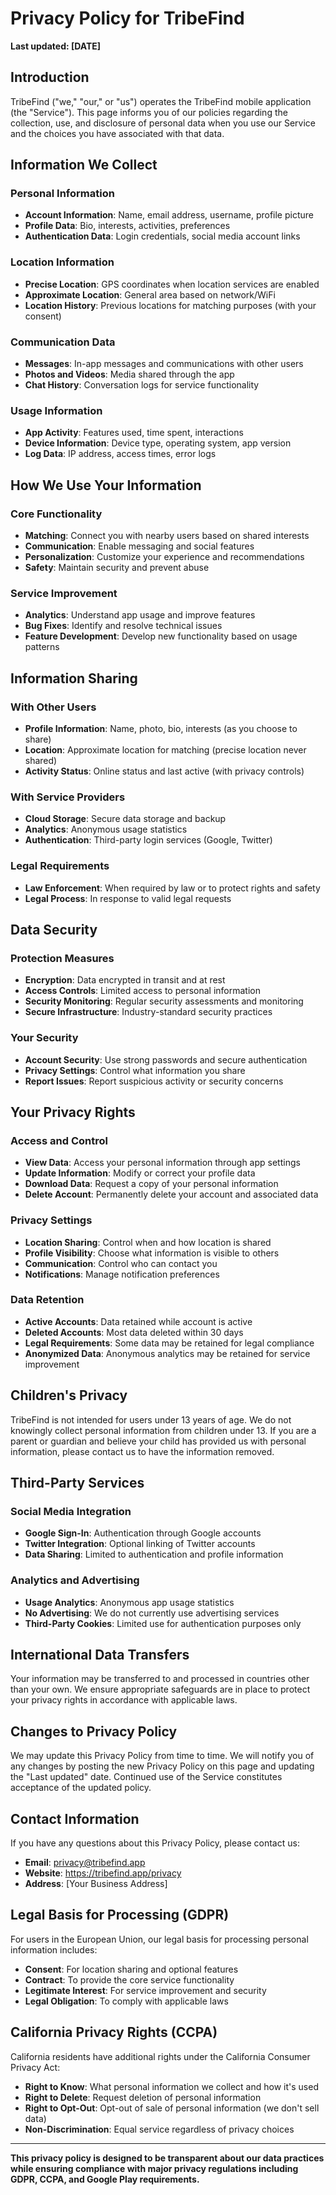 # Privacy Policy for TribeFind

**Last updated: [DATE]**

## Introduction

TribeFind ("we," "our," or "us") operates the TribeFind mobile application (the "Service"). This page informs you of our policies regarding the collection, use, and disclosure of personal data when you use our Service and the choices you have associated with that data.

## Information We Collect

### Personal Information
- **Account Information**: Name, email address, username, profile picture
- **Profile Data**: Bio, interests, activities, preferences
- **Authentication Data**: Login credentials, social media account links

### Location Information
- **Precise Location**: GPS coordinates when location services are enabled
- **Approximate Location**: General area based on network/WiFi
- **Location History**: Previous locations for matching purposes (with your consent)

### Communication Data
- **Messages**: In-app messages and communications with other users
- **Photos and Videos**: Media shared through the app
- **Chat History**: Conversation logs for service functionality

### Usage Information
- **App Activity**: Features used, time spent, interactions
- **Device Information**: Device type, operating system, app version
- **Log Data**: IP address, access times, error logs

## How We Use Your Information

### Core Functionality
- **Matching**: Connect you with nearby users based on shared interests
- **Communication**: Enable messaging and social features
- **Personalization**: Customize your experience and recommendations
- **Safety**: Maintain security and prevent abuse

### Service Improvement
- **Analytics**: Understand app usage and improve features
- **Bug Fixes**: Identify and resolve technical issues
- **Feature Development**: Develop new functionality based on usage patterns

## Information Sharing

### With Other Users
- **Profile Information**: Name, photo, bio, interests (as you choose to share)
- **Location**: Approximate location for matching (precise location never shared)
- **Activity Status**: Online status and last active (with privacy controls)

### With Service Providers
- **Cloud Storage**: Secure data storage and backup
- **Analytics**: Anonymous usage statistics
- **Authentication**: Third-party login services (Google, Twitter)

### Legal Requirements
- **Law Enforcement**: When required by law or to protect rights and safety
- **Legal Process**: In response to valid legal requests

## Data Security

### Protection Measures
- **Encryption**: Data encrypted in transit and at rest
- **Access Controls**: Limited access to personal information
- **Security Monitoring**: Regular security assessments and monitoring
- **Secure Infrastructure**: Industry-standard security practices

### Your Security
- **Account Security**: Use strong passwords and secure authentication
- **Privacy Settings**: Control what information you share
- **Report Issues**: Report suspicious activity or security concerns

## Your Privacy Rights

### Access and Control
- **View Data**: Access your personal information through app settings
- **Update Information**: Modify or correct your profile data
- **Download Data**: Request a copy of your personal information
- **Delete Account**: Permanently delete your account and associated data

### Privacy Settings
- **Location Sharing**: Control when and how location is shared
- **Profile Visibility**: Choose what information is visible to others
- **Communication**: Control who can contact you
- **Notifications**: Manage notification preferences

### Data Retention
- **Active Accounts**: Data retained while account is active
- **Deleted Accounts**: Most data deleted within 30 days
- **Legal Requirements**: Some data may be retained for legal compliance
- **Anonymized Data**: Anonymous analytics may be retained for service improvement

## Children's Privacy

TribeFind is not intended for users under 13 years of age. We do not knowingly collect personal information from children under 13. If you are a parent or guardian and believe your child has provided us with personal information, please contact us to have the information removed.

## Third-Party Services

### Social Media Integration
- **Google Sign-In**: Authentication through Google accounts
- **Twitter Integration**: Optional linking of Twitter accounts
- **Data Sharing**: Limited to authentication and profile information

### Analytics and Advertising
- **Usage Analytics**: Anonymous app usage statistics
- **No Advertising**: We do not currently use advertising services
- **Third-Party Cookies**: Limited use for authentication purposes only

## International Data Transfers

Your information may be transferred to and processed in countries other than your own. We ensure appropriate safeguards are in place to protect your privacy rights in accordance with applicable laws.

## Changes to Privacy Policy

We may update this Privacy Policy from time to time. We will notify you of any changes by posting the new Privacy Policy on this page and updating the "Last updated" date. Continued use of the Service constitutes acceptance of the updated policy.

## Contact Information

If you have any questions about this Privacy Policy, please contact us:

- **Email**: privacy@tribefind.app
- **Website**: https://tribefind.app/privacy
- **Address**: [Your Business Address]

## Legal Basis for Processing (GDPR)

For users in the European Union, our legal basis for processing personal information includes:

- **Consent**: For location sharing and optional features
- **Contract**: To provide the core service functionality
- **Legitimate Interest**: For service improvement and security
- **Legal Obligation**: To comply with applicable laws

## California Privacy Rights (CCPA)

California residents have additional rights under the California Consumer Privacy Act:

- **Right to Know**: What personal information we collect and how it's used
- **Right to Delete**: Request deletion of personal information
- **Right to Opt-Out**: Opt-out of sale of personal information (we don't sell data)
- **Non-Discrimination**: Equal service regardless of privacy choices

---

**This privacy policy is designed to be transparent about our data practices while ensuring compliance with major privacy regulations including GDPR, CCPA, and Google Play requirements.** 